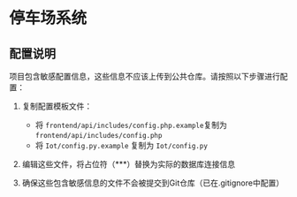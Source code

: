 # 停车场系统

## 配置说明

项目包含敏感配置信息，这些信息不应该上传到公共仓库。请按照以下步骤进行配置：

1. 复制配置模板文件：
   - 将 `frontend/api/includes/config.php.example`复制为 `frontend/api/includes/config.php`
   - 将 `Iot/config.py.example` 复制为 `Iot/config.py`

2. 编辑这些文件，将占位符（***）替换为实际的数据库连接信息

3. 确保这些包含敏感信息的文件不会被提交到Git仓库（已在.gitignore中配置）

